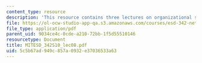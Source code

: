 ```yaml
---
content_type: resource
description: 'This resource contains three lectures on organizational structures. '
file: https://ol-ocw-studio-app-qa.s3.amazonaws.com/courses/esd-342-network-representations-of-complex-engineering-systems-spring-2010/5c5b67ad949c857a0932e37036533a63_MITESD_342S10_lec08.pdf
file_type: application/pdf
parent_uid: 9034ce4c-0cde-a210-72bb-1f5d55510146
resourcetype: Document
title: MITESD_342S10_lec08.pdf
uid: 5c5b67ad-949c-857a-0932-e37036533a63
---
```

